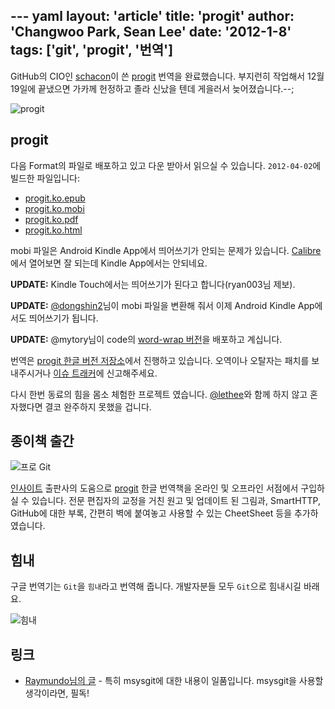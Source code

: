 --- yaml
layout: 'article'
title: 'progit'
author: 'Changwoo Park, Sean Lee'
date: '2012-1-8'
tags: ['git', 'progit', '번역']
---

GitHub의 CIO인 [schacon][]이 쓴 [progit][] 번역을 완료했습니다. 부지런히 작업해서 12월 19일에 끝냈으면 가카께 헌정하고 졸라 신났을 텐데 게을러서 늦어졌습니다.--;

![progit](/articles/2011/progit/progit.book-big.jpg)

## progit

다음 Format의 파일로 배포하고 있고 다운 받아서 읽으실 수 있습니다. `2012-04-02`에 빌드한 파일입니다:

 * [progit.ko.epub](http://dogfeet.github.com/progit/progit.ko.epub)
 * [progit.ko.mobi](http://dogfeet.github.com/progit/progit.ko.mobi)
 * [progit.ko.pdf](http://dogfeet.github.com/progit/progit.ko.pdf)
 * [progit.ko.html](http://git-scm.com/book/ko)

mobi 파일은 Android Kindle App에서 띄어쓰기가 안되는 문제가 있습니다. [Calibre][]에서 열어보면 잘 되는데 Kindle App에서는 안되네요.

**UPDATE:** Kindle Touch에서는 띄어쓰기가 된다고 합니다(ryan003님 제보).

**UPDATE:** [@dongshin2](https://github.com/dongshin2)님이 mobi 파일을 변환해 줘서 이제 Android Kindle App에서도 띄어쓰기가 됩니다.

**UPDATE:** @mytory님이 code의 [word-wrap 버전](http://mytory.net/archives/8707)을 배포하고 계십니다.

번역은 [progit 한글 버전 저장소][]에서 진행하고 있습니다. 오역이나 오탈자는 패치를 보내주시거나 [이슈 트래커][]에 신고해주세요.

다시 한번 동료의 힘을 몸소 체험한 프로젝트 였습니다. [@lethee](https://twitter.com/#!/lethee)와 함께 하지 않고 혼자했다면 결코 완주하지 못했을 겁니다.

## 종이책 출간

![프로 Git](http://www.insightbook.co.kr/wp-content/uploads/2013/04/표지-235x300.jpg)

[인사이트](http://www.insightbook.co.kr/) 출판사의 도움으로 [progit][] 한글 번역책을 온라인 및 오프라인 서점에서 구입하실 수 있습니다.
전문 편집자의 교정을 거친 원고 및 업데이트 된 그림과, SmartHTTP, GitHub에 대한 부록, 간편히 벽에 붙여놓고 사용할 수 있는 CheetSheet 등을 추가하였습니다.

## 힘내

구글 번역기는 `Git`을 `힘내`라고 번역해 줍니다. 개발자분들 모두 `Git`으로 힘내시길 바래요.

![힘내](/articles/2011/progit/git-.png)

## 링크

 * [Raymundo님의 글](http://gypark.pe.kr/wiki/Git) - 특히 msysgit에 대한 내용이 일품입니다. msysgit을 사용할 생각이라면, 필독!

[Calibre]: http://calibre-ebook.com/download
[GitHub]: http://github.com
[schacon]: http://github.com/schacon
[progit 한글 버전 저장소]: https://github.com/dogfeet/progit
[이슈 트래커]: https://github.com/dogfeet/progit/issues
[progit]: http://progit.org
